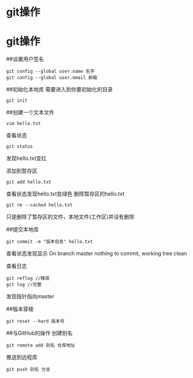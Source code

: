 # git操作
# git操作
##设置用户签名
~~~
git config --global user.name 名字
git config --global user.email 邮箱
~~~
##初始化本地库
需要进入到你要初始化的目录
~~~
git init
~~~
##创建一个文本文件
~~~
vim hello.txt
~~~
查看状态
~~~
git status
~~~
发现hello.txt变红

添加到暂存区
~~~
git add hello.txt
~~~
查看状态发现hello.txt变绿色
删除暂存区的hello.txt
~~~
git rm --cached hello.txt
~~~
只是删除了暂存区的文件，本地文件(工作区)并没有删除

##提交本地库
~~~
git commit -m "版本信息" hello.txt
~~~
查看状态发现显示
On branch master
nothing to commit, working tree clean

查看日志
~~~
git reflog //精简
git log //完整
~~~
发现指针指向master


##版本穿梭
~~~
git reset --hard 版本号
~~~


##与GitHub的操作
创建别名
~~~
git remote add 别名 仓库地址
~~~
推送到远程库
~~~
git push 别名 分支
~~~




















